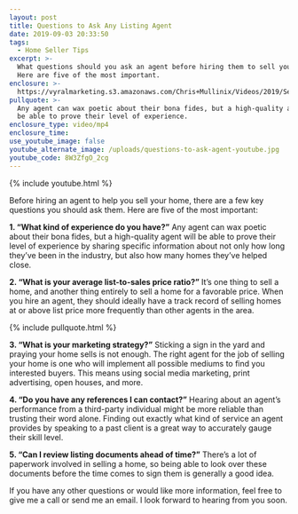 ```yaml
---
layout: post
title: Questions to Ask Any Listing Agent
date: 2019-09-03 20:33:50
tags:
  - Home Seller Tips
excerpt: >-
  What questions should you ask an agent before hiring them to sell your home?
  Here are five of the most important.
enclosure: >-
  https://vyralmarketing.s3.amazonaws.com/Chris+Mullinix/Videos/2019/September/Questions+to+Ask+Any+Listing+Agent.mp4
pullquote: >-
  Any agent can wax poetic about their bona fides, but a high-quality agent will
  be able to prove their level of experience.
enclosure_type: video/mp4
enclosure_time:
use_youtube_image: false
youtube_alternate_image: /uploads/questions-to-ask-agent-youtube.jpg
youtube_code: 8W3ZfgO_2cg
---
```


{% include youtube.html %}

Before hiring an agent to help you sell your home, there are a few key questions you should ask them. Here are five of the most important:&nbsp;

**1\. “What kind of experience do you have?”** Any agent can wax poetic about their bona fides, but a high-quality agent will be able to prove their level of experience by sharing specific information about not only how long they’ve been in the industry, but also how many homes they’ve helped close.&nbsp;

**2\. “What is your average list-to-sales price ratio?”** It’s one thing to sell a home, and another thing entirely to sell a home for a favorable price. When you hire an agent, they should ideally have a track record of selling homes at or above list price more frequently than other agents in the area.&nbsp;

{% include pullquote.html %}

**3\. “What is your marketing strategy?”** Sticking a sign in the yard and praying your home sells is not enough. The right agent for the job of selling your home is one who will implement all possible mediums to find you interested buyers. This means using social media marketing, print advertising, open houses, and more.&nbsp;

**4\. “Do you have any references I can contact?”** Hearing about an agent’s performance from a third-party individual might be more reliable than trusting their word alone. Finding out exactly what kind of service an agent provides by speaking to a past client is a great way to accurately gauge their skill level.

**5\. “Can I review listing documents ahead of time?”** There’s a lot of paperwork involved in selling a home, so being able to look over these documents before the time comes to sign them is generally a good idea.

If you have any other questions or would like more information, feel free to give me a call or send me an email. I look forward to hearing from you soon.